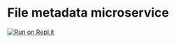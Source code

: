 # File metadata microservice

[![Run on Repl.it](https://replit.com/badge/github/robertamanta/file-metadata-microservice)](https://file-metadata-microservice.robertamanta.repl.co)
